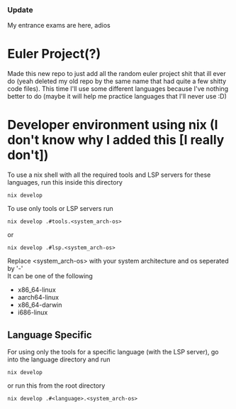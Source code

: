 ### Update
My entrance exams are here, adios

# Euler Project(?)
Made this new repo to just add all the random euler project shit that ill ever do (yeah deleted my old repo by the same name that had quite a few shitty code files). This time I'll use some different languages because I've nothing better to do (maybe it will help me practice languages that I'll never use :D)

# Developer environment using nix (I don't know why I added this [I really don't])
To use a nix shell with all the required tools and LSP servers for these languages, run this inside this directory
```
nix develop
```
To use only tools or LSP servers run
```
nix develop .#tools.<system_arch-os>
```
or
```
nix develop .#lsp.<system_arch-os>
```
Replace <system_arch-os> with your system architecture and os seperated by '-'<br>
It can be one of the following
- x86_64-linux
- aarch64-linux
- x86_64-darwin
- i686-linux

## Language Specific
For using only the tools for a specific language (with the LSP server), go into the language directory and run
```
nix develop
```
or run this from the root directory
```
nix develop .#<language>.<system_arch-os>
```

